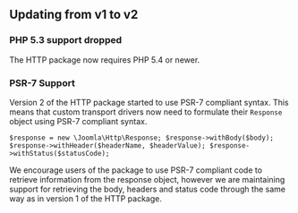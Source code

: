 ## Updating from v1 to v2

### PHP 5.3 support dropped

The HTTP package now requires PHP 5.4 or newer.

### PSR-7 Support

Version 2 of the HTTP package started to use PSR-7 compliant syntax. This means that custom transport drivers now need to formulate
their `Response` object using PSR-7 compliant syntax.

`
$response = new \Joomla\Http\Response;
$response->withBody($body);
$response->withHeader($headerName, $headerValue);
$response->withStatus($statusCode);
`

We encourage users of the package to use PSR-7 compliant code to retrieve information from the response object, however we are maintaining
support for retrieving the body, headers and status code through the same way as in version 1 of the HTTP package.
